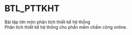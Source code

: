 # BTL_PTTKHT
Bài tập lớn môn phân tích thiết kế hệ thống
<br>
Phân tích thiết kế hệ thống cho phần mềm chấm công online.
